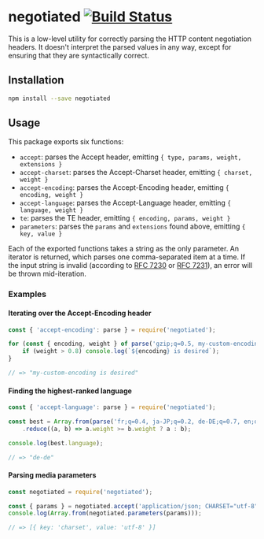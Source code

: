 # negotiated [![Build Status](https://travis-ci.org/JoshuaWise/negotiated.svg?branch=master)](https://travis-ci.org/JoshuaWise/negotiated)

This is a low-level utility for correctly parsing the HTTP content negotiation headers. It doesn't interpret the parsed values in any way, except for ensuring that they are syntactically correct.

## Installation

```bash
npm install --save negotiated
```

## Usage

This package exports six functions:

- `accept`: parses the Accept header, emitting `{ type, params, weight, extensions }`
- `accept-charset`: parses the Accept-Charset header, emitting `{ charset, weight }`
- `accept-encoding`: parses the Accept-Encoding header, emitting `{ encoding, weight }`
- `accept-language`: parses the Accept-Language header, emitting `{ language, weight }`
- `te`: parses the TE header, emitting `{ encoding, params, weight }`
- `parameters`: parses the `params` and `extensions` found above, emitting `{ key, value }`

Each of the exported functions takes a string as the only parameter. An iterator is returned, which parses one comma-separated item at a time. If the input string is invalid (according to [RFC 7230](https://tools.ietf.org/html/rfc7230) or [RFC 7231](https://tools.ietf.org/html/rfc7231)), an error will be thrown mid-iteration.

### Examples

#### Iterating over the Accept-Encoding header

```js
const { 'accept-encoding': parse } = require('negotiated');

for (const { encoding, weight } of parse('gzip;q=0.5, my-custom-encoding;q=1')) {
	if (weight > 0.8) console.log(`${encoding} is desired`);
}

// => "my-custom-encoding is desired"
```

#### Finding the highest-ranked language

```js
const { 'accept-language': parse } = require('negotiated');

const best = Array.from(parse('fr;q=0.4, ja-JP;q=0.2, de-DE;q=0.7, en;q=0.5'))
	.reduce((a, b) => a.weight >= b.weight ? a : b);

console.log(best.language);

// => "de-de"
```

#### Parsing media parameters

```js
const negotiated = require('negotiated');

const { params } = negotiated.accept('application/json; CHARSET="utf-8"');
console.log(Array.from(negotiated.parameters(params)));

// => [{ key: 'charset', value: 'utf-8' }]
```
